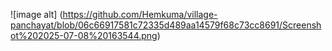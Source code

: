 
![image alt] (https://github.com/Hemkuma/village-panchayat/blob/06c66917581c72335d489aa14579f68c73cc8691/Screenshot%202025-07-08%20163544.png)
